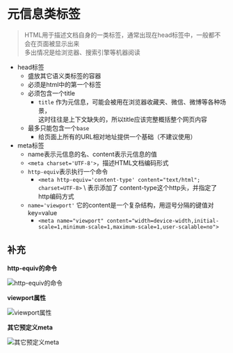 # 元信息类标签
>HTML用于描述文档自身的一类标签，通常出现在head标签中，一般都不会在页面被显示出来\
>多出情况是给浏览器、搜索引擎等机器阅读
- head标签
  - 盛放其它语义类标签的容器
  - 必须是html中的第一个标签
  - 必须包含一个title
    - `title` 作为元信息，可能会被用在浏览器收藏夹、微信、微博等各种场景，\
      这时往往是上下文缺失的，所以title应该完整概括整个网页内容
  - 最多只能包含一个`base`
    - 给页面上所有的URL相对地址提供一个基础（不建议使用）
- meta标签
  - name表示元信息的名、content表示元信息的值
  - `<meta charset='UTF-8'>`，描述HTML文档编码形式
  - `http-equiv`表示执行一个命令
    - `<meta http-equiv='content-type' content="text/html"; charset=UTF-8>` \ 表示添加了 content-type这个http头，并指定了http编码方式
  - `name='viewport'` 它的content是一个复杂结构，用逗号分隔的键值对 key=value
    - `<meta name="viewport" content="width=device-width,initial-scale=1,minimum-scale=1,maximum-scale=1,user-scalable=no">`




## 补充
**http-equiv的命令**

![http-equiv的命令](https://raw.githubusercontent.com/luobosiji/blog/master/resources/knowledgeSystem/http-equiv.png)

**viewport属性**

![viewport属性](https://raw.githubusercontent.com/luobosiji/blog/master/resources/knowledgeSystem/viewport.png)

**其它预定义meta**

![其它预定义meta](https://raw.githubusercontent.com/luobosiji/blog/master/resources/knowledgeSystem/other.png)